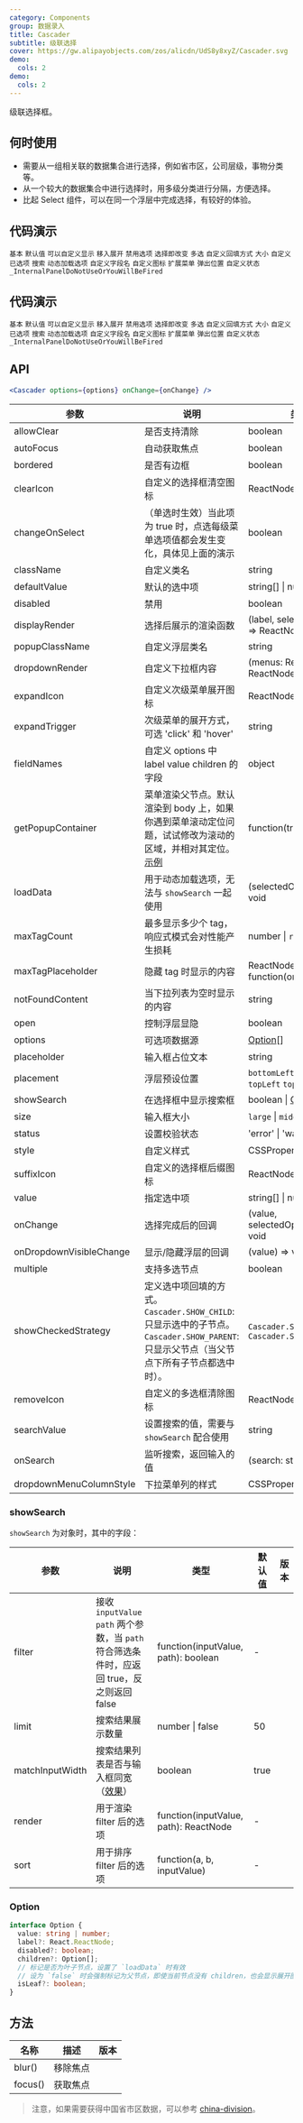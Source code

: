 ```yaml
---
category: Components
group: 数据录入
title: Cascader
subtitle: 级联选择
cover: https://gw.alipayobjects.com/zos/alicdn/UdS8y8xyZ/Cascader.svg
demo:
  cols: 2
demo:
  cols: 2
---
```


级联选择框。

## 何时使用

- 需要从一组相关联的数据集合进行选择，例如省市区，公司层级，事物分类等。
- 从一个较大的数据集合中进行选择时，用多级分类进行分隔，方便选择。
- 比起 Select 组件，可以在同一个浮层中完成选择，有较好的体验。

## 代码演示

<code src="./demo/basic.tsx">基本</code>
<code src="./demo/default-value.tsx">默认值</code>
<code src="./demo/custom-trigger.tsx">可以自定义显示</code>
<code src="./demo/hover.tsx">移入展开</code>
<code src="./demo/disabled-option.tsx">禁用选项</code>
<code src="./demo/change-on-select.tsx">选择即改变</code>
<code src="./demo/multiple.tsx">多选</code>
<code src="./demo/showCheckedStrategy.tsx">自定义回填方式</code>
<code src="./demo/size.tsx">大小</code>
<code src="./demo/custom-render.tsx">自定义已选项</code>
<code src="./demo/search.tsx">搜索</code>
<code src="./demo/lazy.tsx">动态加载选项</code>
<code src="./demo/fields-name.tsx">自定义字段名</code>
<code src="./demo/suffix.tsx">自定义图标</code>
<code src="./demo/custom-dropdown.tsx">扩展菜单</code>
<code src="./demo/placement.tsx">弹出位置</code>
<code src="./demo/status.tsx">自定义状态</code>
<code src="./demo/render-panel.tsx">\_InternalPanelDoNotUseOrYouWillBeFired</code>

## 代码演示

<code src="./demo/basic.tsx">基本</code>
<code src="./demo/default-value.tsx">默认值</code>
<code src="./demo/custom-trigger.tsx">可以自定义显示</code>
<code src="./demo/hover.tsx">移入展开</code>
<code src="./demo/disabled-option.tsx">禁用选项</code>
<code src="./demo/change-on-select.tsx">选择即改变</code>
<code src="./demo/multiple.tsx">多选</code>
<code src="./demo/showCheckedStrategy.tsx">自定义回填方式</code>
<code src="./demo/size.tsx">大小</code>
<code src="./demo/custom-render.tsx">自定义已选项</code>
<code src="./demo/search.tsx">搜索</code>
<code src="./demo/lazy.tsx">动态加载选项</code>
<code src="./demo/fields-name.tsx">自定义字段名</code>
<code src="./demo/suffix.tsx">自定义图标</code>
<code src="./demo/custom-dropdown.tsx">扩展菜单</code>
<code src="./demo/placement.tsx">弹出位置</code>
<code src="./demo/status.tsx">自定义状态</code>
<code src="./demo/render-panel.tsx">\_InternalPanelDoNotUseOrYouWillBeFired</code>

## API

```jsx
<Cascader options={options} onChange={onChange} />
```

| 参数                    | 说明                                                                                                                                                          | 类型                                            | 默认值                                                   | 版本               |
| ----------------------- | ------------------------------------------------------------------------------------------------------------------------------------------------------------- | ----------------------------------------------- | -------------------------------------------------------- | ------------------ |
| allowClear              | 是否支持清除                                                                                                                                                  | boolean                                         | true                                                     |                    |
| autoFocus               | 自动获取焦点                                                                                                                                                  | boolean                                         | false                                                    |                    |
| bordered                | 是否有边框                                                                                                                                                    | boolean                                         | true                                                     |                    |
| clearIcon               | 自定义的选择框清空图标                                                                                                                                        | ReactNode                                       | -                                                        |                    |
| changeOnSelect          | （单选时生效）当此项为 true 时，点选每级菜单选项值都会发生变化，具体见上面的演示                                                                              | boolean                                         | false                                                    |                    |
| className               | 自定义类名                                                                                                                                                    | string                                          | -                                                        |                    |
| defaultValue            | 默认的选中项                                                                                                                                                  | string\[] \| number\[]                          | \[]                                                      |                    |
| disabled                | 禁用                                                                                                                                                          | boolean                                         | false                                                    |                    |
| displayRender           | 选择后展示的渲染函数                                                                                                                                          | (label, selectedOptions) => ReactNode           | label => label.join(`/`)                                 | `multiple`: 4.18.0 |
| popupClassName          | 自定义浮层类名                                                                                                                                                | string                                          | -                                                        | 4.23.0             |
| dropdownRender          | 自定义下拉框内容                                                                                                                                              | (menus: ReactNode) => ReactNode                 | -                                                        | 4.4.0              |
| expandIcon              | 自定义次级菜单展开图标                                                                                                                                        | ReactNode                                       | -                                                        | 4.4.0              |
| expandTrigger           | 次级菜单的展开方式，可选 'click' 和 'hover'                                                                                                                   | string                                          | `click`                                                  |                    |
| fieldNames              | 自定义 options 中 label value children 的字段                                                                                                                 | object                                          | { label: `label`, value: `value`, children: `children` } |                    |
| getPopupContainer       | 菜单渲染父节点。默认渲染到 body 上，如果你遇到菜单滚动定位问题，试试修改为滚动的区域，并相对其定位。[示例](https://codepen.io/afc163/pen/zEjNOy?editors=0010) | function(triggerNode)                           | () => document.body                                      |                    |
| loadData                | 用于动态加载选项，无法与 `showSearch` 一起使用                                                                                                                | (selectedOptions) => void                       | -                                                        |                    |
| maxTagCount             | 最多显示多少个 tag，响应式模式会对性能产生损耗                                                                                                                | number \| `responsive`                          | -                                                        | 4.17.0             |
| maxTagPlaceholder       | 隐藏 tag 时显示的内容                                                                                                                                         | ReactNode \| function(omittedValues)            | -                                                        | 4.17.0             |
| notFoundContent         | 当下拉列表为空时显示的内容                                                                                                                                    | string                                          | `Not Found`                                              |                    |
| open                    | 控制浮层显隐                                                                                                                                                  | boolean                                         | -                                                        | 4.17.0             |
| options                 | 可选项数据源                                                                                                                                                  | [Option](#Option)\[]                            | -                                                        |                    |
| placeholder             | 输入框占位文本                                                                                                                                                | string                                          | `请选择`                                                 |                    |
| placement               | 浮层预设位置                                                                                                                                                  | `bottomLeft` `bottomRight` `topLeft` `topRight` | `bottomLeft`                                             | 4.17.0             |
| showSearch              | 在选择框中显示搜索框                                                                                                                                          | boolean \| [Object](#showSearch)                | false                                                    |                    |
| size                    | 输入框大小                                                                                                                                                    | `large` \| `middle` \| `small`                  | -                                                        |                    |
| status                  | 设置校验状态                                                                                                                                                  | 'error' \| 'warning'                            | -                                                        | 4.19.0             |
| style                   | 自定义样式                                                                                                                                                    | CSSProperties                                   | -                                                        |                    |
| suffixIcon              | 自定义的选择框后缀图标                                                                                                                                        | ReactNode                                       | -                                                        |                    |
| value                   | 指定选中项                                                                                                                                                    | string\[] \| number\[]                          | -                                                        |                    |
| onChange                | 选择完成后的回调                                                                                                                                              | (value, selectedOptions) => void                | -                                                        |                    |
| onDropdownVisibleChange | 显示/隐藏浮层的回调                                                                                                                                           | (value) => void                                 | -                                                        | 4.17.0             |
| multiple                | 支持多选节点                                                                                                                                                  | boolean                                         | -                                                        | 4.17.0             |
| showCheckedStrategy     | 定义选中项回填的方式。`Cascader.SHOW_CHILD`: 只显示选中的子节点。`Cascader.SHOW_PARENT`: 只显示父节点（当父节点下所有子节点都选中时）。                       | `Cascader.SHOW_PARENT` \| `Cascader.SHOW_CHILD` | `Cascader.SHOW_PARENT`                                   | 4.20.0             |
| removeIcon              | 自定义的多选框清除图标                                                                                                                                        | ReactNode                                       | -                                                        |                    |
| searchValue             | 设置搜索的值，需要与 `showSearch` 配合使用                                                                                                                    | string                                          | -                                                        | 4.17.0             |
| onSearch                | 监听搜索，返回输入的值                                                                                                                                        | (search: string) => void                        | -                                                        | 4.17.0             |
| dropdownMenuColumnStyle | 下拉菜单列的样式                                                                                                                                              | CSSProperties                                   | -                                                        |                    |

### showSearch

`showSearch` 为对象时，其中的字段：

| 参数            | 说明                                                                                          | 类型                                  | 默认值 | 版本 |
| --------------- | --------------------------------------------------------------------------------------------- | ------------------------------------- | ------ | ---- |
| filter          | 接收 `inputValue` `path` 两个参数，当 `path` 符合筛选条件时，应返回 true，反之则返回 false    | function(inputValue, path): boolean   | -      |      |
| limit           | 搜索结果展示数量                                                                              | number \| false                       | 50     |      |
| matchInputWidth | 搜索结果列表是否与输入框同宽（[效果](https://github.com/ant-design/ant-design/issues/25779)） | boolean                               | true   |      |
| render          | 用于渲染 filter 后的选项                                                                      | function(inputValue, path): ReactNode | -      |      |
| sort            | 用于排序 filter 后的选项                                                                      | function(a, b, inputValue)            | -      |      |

### Option

```typescript
interface Option {
  value: string | number;
  label?: React.ReactNode;
  disabled?: boolean;
  children?: Option[];
  // 标记是否为叶子节点，设置了 `loadData` 时有效
  // 设为 `false` 时会强制标记为父节点，即使当前节点没有 children，也会显示展开图标
  isLeaf?: boolean;
}
```

## 方法

| 名称    | 描述     | 版本 |
| ------- | -------- | ---- |
| blur()  | 移除焦点 |      |
| focus() | 获取焦点 |      |

> 注意，如果需要获得中国省市区数据，可以参考 [china-division](https://gist.github.com/afc163/7582f35654fd03d5be7009444345ea17)。
